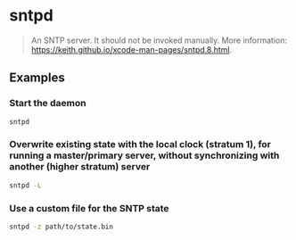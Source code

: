# sntpd

> An SNTP server. It should not be invoked manually. More information: <https://keith.github.io/xcode-man-pages/sntpd.8.html>.

## Examples

### Start the daemon

```bash
sntpd
```

### Overwrite existing state with the local clock (stratum 1), for running a master/primary server, without synchronizing with another (higher stratum) server

```bash
sntpd -L
```

### Use a custom file for the SNTP state

```bash
sntpd -z path/to/state.bin
```
